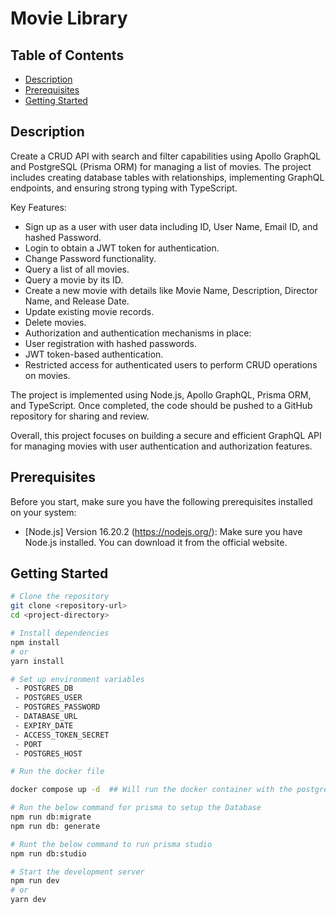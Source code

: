 # Movie Library 

## Table of Contents

- [Description](#description)
- [Prerequisites](#prerequisites)
- [Getting Started](#getting-started)

## Description

Create a CRUD API with search and filter capabilities using Apollo GraphQL and PostgreSQL (Prisma ORM) for managing a list of movies. The project includes creating database tables with relationships, implementing GraphQL endpoints, and ensuring strong typing with TypeScript.

Key Features:

- Sign up as a user with user data including ID, User Name, Email ID, and hashed Password.
- Login to obtain a JWT token for authentication.
- Change Password functionality.
- Query a list of all movies.
- Query a movie by its ID.
- Create a new movie with details like Movie Name, Description, Director Name, and Release Date.
- Update existing movie records.
- Delete movies.
- Authorization and authentication mechanisms in place:
- User registration with hashed passwords.
- JWT token-based authentication.
- Restricted access for authenticated users to perform CRUD operations on movies.

The project is implemented using Node.js, Apollo GraphQL, Prisma ORM, and TypeScript. Once completed, the code should be pushed to a GitHub repository for sharing and review.

Overall, this project focuses on building a secure and efficient GraphQL API for managing movies with user authentication and authorization features.

## Prerequisites

Before you start, make sure you have the following prerequisites installed on your system:

- [Node.js] Version 16.20.2 (https://nodejs.org/): Make sure you have Node.js installed. You can download it from the official website.

## Getting Started


```bash
# Clone the repository
git clone <repository-url>
cd <project-directory>

# Install dependencies
npm install
# or
yarn install

# Set up environment variables 
 - POSTGRES_DB
 - POSTGRES_USER
 - POSTGRES_PASSWORD
 - DATABASE_URL
 - EXPIRY_DATE
 - ACCESS_TOKEN_SECRET
 - PORT
 - POSTGRES_HOST

# Run the docker file 

docker compose up -d  ## Will run the docker container with the postgres database image and will run in the background

# Run the below command for prisma to setup the Database
npm run db:migrate
npm run db: generate

# Runt the below command to run prisma studio
npm run db:studio

# Start the development server
npm run dev
# or
yarn dev